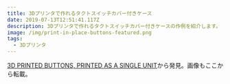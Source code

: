 ```yaml
---
title: 3Dプリンタで作れるタクトスイッチカバー付きケース
date: 2019-07-13T12:51:41.117Z
description: 3Dプリンタで作れるタクトスイッチカバー付きケースの作例を紹介します。
image: /img/print-in-place-buttons-featured.png
tags:
  - 3Dプリンタ
---
```

[3D PRINTED BUTTONS, PRINTED AS A SINGLE UNIT](https://hackaday.com/2019/07/06/3d-printed-buttons-printed-as-a-single-unit/)から発見。画像もここから転載。
